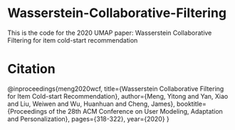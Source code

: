# Wasserstein-Collaborative-Filtering
This is the code for the 2020 UMAP paper: Wasserstein Collaborative Filtering for item cold-start recommendation

# Citation
@inproceedings{meng2020wcf,
  title={Wasserstein Collaborative Filtering for Item Cold-start Recommendation},
  author={Meng, Yitong and Yan, Xiao and Liu, Weiwen and Wu, Huanhuan and Cheng, James},
  booktitle={Proceedings of the 28th ACM Conference on User Modeling, Adaptation and Personalization},
  pages={318-322},
  year={2020}
}


